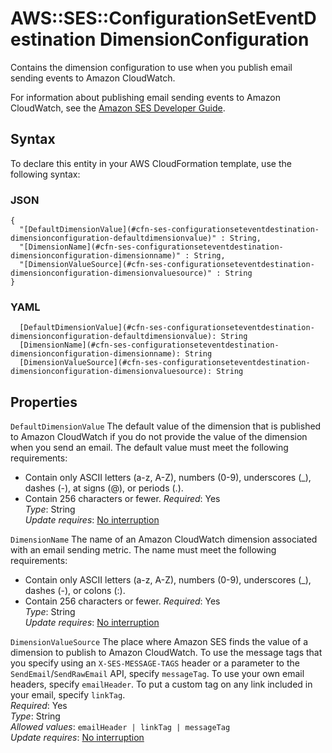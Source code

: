 # AWS::SES::ConfigurationSetEventDestination DimensionConfiguration<a name="aws-properties-ses-configurationseteventdestination-dimensionconfiguration"></a>

Contains the dimension configuration to use when you publish email sending events to Amazon CloudWatch\.

For information about publishing email sending events to Amazon CloudWatch, see the [Amazon SES Developer Guide](https://docs.aws.amazon.com/ses/latest/dg/monitor-sending-activity.html)\.

## Syntax<a name="aws-properties-ses-configurationseteventdestination-dimensionconfiguration-syntax"></a>

To declare this entity in your AWS CloudFormation template, use the following syntax:

### JSON<a name="aws-properties-ses-configurationseteventdestination-dimensionconfiguration-syntax.json"></a>

```
{
  "[DefaultDimensionValue](#cfn-ses-configurationseteventdestination-dimensionconfiguration-defaultdimensionvalue)" : String,
  "[DimensionName](#cfn-ses-configurationseteventdestination-dimensionconfiguration-dimensionname)" : String,
  "[DimensionValueSource](#cfn-ses-configurationseteventdestination-dimensionconfiguration-dimensionvaluesource)" : String
}
```

### YAML<a name="aws-properties-ses-configurationseteventdestination-dimensionconfiguration-syntax.yaml"></a>

```
  [DefaultDimensionValue](#cfn-ses-configurationseteventdestination-dimensionconfiguration-defaultdimensionvalue): String
  [DimensionName](#cfn-ses-configurationseteventdestination-dimensionconfiguration-dimensionname): String
  [DimensionValueSource](#cfn-ses-configurationseteventdestination-dimensionconfiguration-dimensionvaluesource): String
```

## Properties<a name="aws-properties-ses-configurationseteventdestination-dimensionconfiguration-properties"></a>

`DefaultDimensionValue` <a name="cfn-ses-configurationseteventdestination-dimensionconfiguration-defaultdimensionvalue"></a>
The default value of the dimension that is published to Amazon CloudWatch if you do not provide the value of the dimension when you send an email\. The default value must meet the following requirements:

- Contain only ASCII letters \(a\-z, A\-Z\), numbers \(0\-9\), underscores \(\_\), dashes \(\-\), at signs \(@\), or periods \(\.\)\.
- Contain 256 characters or fewer\.
  _Required_: Yes  
  _Type_: String  
  _Update requires_: [No interruption](https://docs.aws.amazon.com/AWSCloudFormation/latest/UserGuide/using-cfn-updating-stacks-update-behaviors.html#update-no-interrupt)

`DimensionName` <a name="cfn-ses-configurationseteventdestination-dimensionconfiguration-dimensionname"></a>
The name of an Amazon CloudWatch dimension associated with an email sending metric\. The name must meet the following requirements:

- Contain only ASCII letters \(a\-z, A\-Z\), numbers \(0\-9\), underscores \(\_\), dashes \(\-\), or colons \(:\)\.
- Contain 256 characters or fewer\.
  _Required_: Yes  
  _Type_: String  
  _Update requires_: [No interruption](https://docs.aws.amazon.com/AWSCloudFormation/latest/UserGuide/using-cfn-updating-stacks-update-behaviors.html#update-no-interrupt)

`DimensionValueSource` <a name="cfn-ses-configurationseteventdestination-dimensionconfiguration-dimensionvaluesource"></a>
The place where Amazon SES finds the value of a dimension to publish to Amazon CloudWatch\. To use the message tags that you specify using an `X-SES-MESSAGE-TAGS` header or a parameter to the `SendEmail`/`SendRawEmail` API, specify `messageTag`\. To use your own email headers, specify `emailHeader`\. To put a custom tag on any link included in your email, specify `linkTag`\.  
_Required_: Yes  
_Type_: String  
_Allowed values_: `emailHeader | linkTag | messageTag`  
_Update requires_: [No interruption](https://docs.aws.amazon.com/AWSCloudFormation/latest/UserGuide/using-cfn-updating-stacks-update-behaviors.html#update-no-interrupt)
